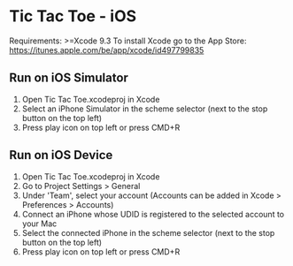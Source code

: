 # Tic Tac Toe - iOS

Requirements: >=Xcode 9.3
To install Xcode go to the App Store: https://itunes.apple.com/be/app/xcode/id497799835

## Run on iOS Simulator

1. Open Tic Tac Toe.xcodeproj in Xcode
2. Select an iPhone Simulator in the scheme selector (next to the stop button on the top left)
3. Press play icon on top left or press CMD+R

## Run on iOS Device

1. Open Tic Tac Toe.xcodeproj in Xcode
2. Go to Project Settings > General
3. Under 'Team', select your account (Accounts can be added in Xcode > Preferences > Accounts)
4. Connect an iPhone whose UDID is registered to the selected account to your Mac
5. Select the connected iPhone in the scheme selector (next to the stop button on the top left)
6. Press play icon on top left or press CMD+R